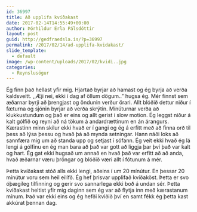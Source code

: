 ```yaml
---
id: 36997
title: Að upplifa kvíðakast
date: 2017-02-14T14:55:49+00:00
author: Þórhildur Erla Pálsdóttir
layout: post
guid: http://gedfraedsla.is/?p=36997
permalink: /2017/02/14/ad-upplifa-kvidakast/
slide_template:
  - default
image: /wp-content/uploads/2017/02/kvidi..jpg
categories:
  - Reynslusögur
---
```

Ég finn það hellast yfir mig. Hjartað byrjar að hamast og ég byrja að verða kaldsveitt. ,,Æji nei, ekki í dag af öllum dögum..&#8221; hugsa ég. Mér finnst sem æðarnar byrji að þrengjast og öndunin verður örari. Allt blóðið dettur niður í fæturna og sjónin byrjar að verða skrýtin. Mínúturnar verða að klukkustundum og það er eins og allt gerist í slow motion. Ég leggst niður á kalt gólfið og reyni að ná tökum á andardrættinum en án árangurs. Kærastinn minn skilur ekki hvað er í gangi og ég á erfitt með að finna orð til þess að lýsa þessu og hvað þá að mynda setningar. Hann náði loks að sannfæra mig um að standa upp og setjast í sófann. Ég veit ekki hvað ég lá lengi á gólfinu en ég man bara að það var gott að liggja þar því það var kalt og hart. Ég gat ekki hugsað um annað en hvað það var erfitt að að anda, hvað æðarnar væru þröngar og blóðið væri allt í fótunum á mér.

Þetta kvíðakast stóð alls ekki lengi, aðeins í um 20 mínútur. En þessar 20 mínútur voru sem heil eilífð. Ég hef þrisvar upplifað kvíðaköst. Þetta er svo óþægileg tilfinning og gerir svo sannarlega ekki boð á undan sér. Þetta kvíðakast heltist yfir mig daginn sem ég var að flytja inn með kærastanum mínum. Það var ekki eins og ég hefði kviðið því en samt fékk ég þetta kast akkúrat þennan dag.